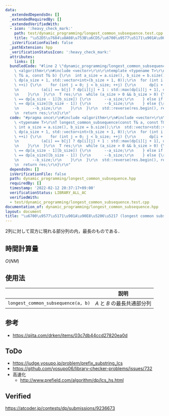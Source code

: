 ```yaml
---
data:
  _extendedDependsOn: []
  _extendedRequiredBy: []
  _extendedVerifiedWith:
  - icon: ':heavy_check_mark:'
    path: test/dynamic_programming/longest_common_subsequence.test.cpp
    title: "\u52D5\u7684\u8A08\u753B\u6CD5/\u6700\u9577\u5171\u901A\u90E8\u5206\u5217"
  _isVerificationFailed: false
  _pathExtension: hpp
  _verificationStatusIcon: ':heavy_check_mark:'
  attributes:
    links: []
  bundledCode: "#line 2 \"dynamic_programming/longest_common_subsequence.hpp\"\n#include\
    \ <algorithm>\r\n#include <vector>\r\n\r\ntemplate <typename T>\r\nT longest_common_subsequence(const\
    \ T& a, const T& b) {\r\n  int a_size = a.size(), b_size = b.size();\r\n  std::vector<std::vector<int>>\
    \ dp(a_size + 1, std::vector<int>(b_size + 1, 0));\r\n  for (int i = 0; i < a_size;\
    \ ++i) {\r\n    for (int j = 0; j < b_size; ++j) {\r\n      dp[i + 1][j + 1] =\r\
    \n          (a[i] == b[j] ? dp[i][j] + 1 : std::max(dp[i][j + 1], dp[i + 1][j]));\r\
    \n    }\r\n  }\r\n  T res;\r\n  while (a_size > 0 && b_size > 0) {\r\n    if (dp[a_size][b_size]\
    \ == dp[a_size - 1][b_size]) {\r\n      --a_size;\r\n    } else if (dp[a_size][b_size]\
    \ == dp[a_size][b_size - 1]) {\r\n      --b_size;\r\n    } else {\r\n      res.push_back(a[--a_size]);\r\
    \n      --b_size;\r\n    }\r\n  }\r\n  std::reverse(res.begin(), res.end());\r\
    \n  return res;\r\n}\r\n"
  code: "#pragma once\r\n#include <algorithm>\r\n#include <vector>\r\n\r\ntemplate\
    \ <typename T>\r\nT longest_common_subsequence(const T& a, const T& b) {\r\n \
    \ int a_size = a.size(), b_size = b.size();\r\n  std::vector<std::vector<int>>\
    \ dp(a_size + 1, std::vector<int>(b_size + 1, 0));\r\n  for (int i = 0; i < a_size;\
    \ ++i) {\r\n    for (int j = 0; j < b_size; ++j) {\r\n      dp[i + 1][j + 1] =\r\
    \n          (a[i] == b[j] ? dp[i][j] + 1 : std::max(dp[i][j + 1], dp[i + 1][j]));\r\
    \n    }\r\n  }\r\n  T res;\r\n  while (a_size > 0 && b_size > 0) {\r\n    if (dp[a_size][b_size]\
    \ == dp[a_size - 1][b_size]) {\r\n      --a_size;\r\n    } else if (dp[a_size][b_size]\
    \ == dp[a_size][b_size - 1]) {\r\n      --b_size;\r\n    } else {\r\n      res.push_back(a[--a_size]);\r\
    \n      --b_size;\r\n    }\r\n  }\r\n  std::reverse(res.begin(), res.end());\r\
    \n  return res;\r\n}\r\n"
  dependsOn: []
  isVerificationFile: false
  path: dynamic_programming/longest_common_subsequence.hpp
  requiredBy: []
  timestamp: '2022-02-12 20:37:17+09:00'
  verificationStatus: LIBRARY_ALL_AC
  verifiedWith:
  - test/dynamic_programming/longest_common_subsequence.test.cpp
documentation_of: dynamic_programming/longest_common_subsequence.hpp
layout: document
title: "\u6700\u9577\u5171\u901A\u90E8\u5206\u5217 (longest common subsequence)"
---
```


2列に対して双方に現れる部分列の内，最長のものである．


## 時間計算量

$O(NM)$


## 使用法

||説明|
|:--:|:--:|
|`longest_common_subsequence(a, b)`|$A$ と $B$ の最長共通部分列|


## 参考

- https://qiita.com/drken/items/03c7db44ccd27820ea0d


## ToDo

- https://judge.yosupo.jp/problem/prefix_substring_lcs
- https://github.com/yosupo06/library-checker-problems/issues/732
- 高速化
  - http://www.prefield.com/algorithm/dp/lcs_hs.html


## Verified

https://atcoder.jp/contests/dp/submissions/9236673
